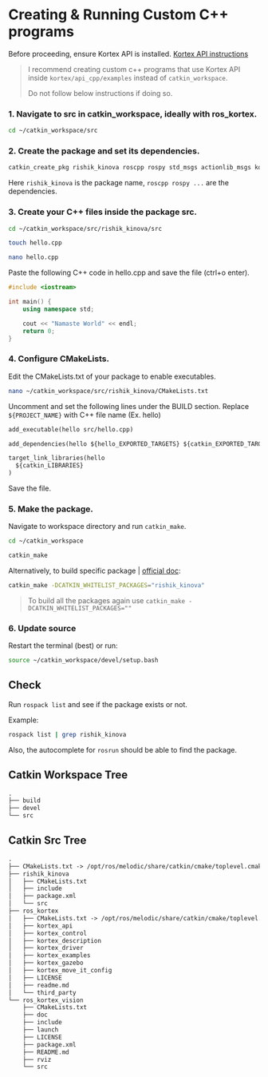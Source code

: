 # Creating & Running Custom C++ programs

Before proceeding, ensure Kortex API is installed. [Kortex API instructions](./Kortex%20API%20Setup.md)

> I recommend creating custom c++ programs that use Kortex API inside `kortex/api_cpp/examples` instead of `catkin_workspace`.
> 
> Do not follow below instructions if doing so.

### 1. Navigate to src in catkin_workspace, ideally with ros_kortex.
```sh
cd ~/catkin_workspace/src
```

### 2. Create the package and set its dependencies.
```sh
catkin_create_pkg rishik_kinova roscpp rospy std_msgs actionlib_msgs kortex_driver message_generation message_runtime moveit_commander
```
Here `rishik_kinova` is the package name, `roscpp rospy ...` are the dependencies.

### 3. Create your C++ files inside the package src.
```sh
cd ~/catkin_workspace/src/rishik_kinova/src

touch hello.cpp

nano hello.cpp
```

Paste the following C++ code in hello.cpp and save the file (ctrl+o enter).
```cpp
#include <iostream>

int main() {
    using namespace std;

    cout << "Namaste World" << endl;
    return 0;
}
```

### 4. Configure CMakeLists.
Edit the CMakeLists.txt of your package to enable executables.
```sh
nano ~/catkin_workspace/src/rishik_kinova/CMakeLists.txt
```

Uncomment and set the following lines under the BUILD section. Replace `${PROJECT_NAME}` with C++ file name (Ex. hello)
```txt
add_executable(hello src/hello.cpp)

add_dependencies(hello ${hello_EXPORTED_TARGETS} ${catkin_EXPORTED_TARGETS})

target_link_libraries(hello
  ${catkin_LIBRARIES}
)
```

Save the file.

### 5. Make the package.
Navigate to workspace directory and run `catkin_make`.
```sh
cd ~/catkin_workspace

catkin_make
```

Alternatively, to build specific package | [official doc](http://wiki.ros.org/catkin/commands/catkin_make):
```sh
catkin_make -DCATKIN_WHITELIST_PACKAGES="rishik_kinova"
```

> To build all the packages again use `catkin_make -DCATKIN_WHITELIST_PACKAGES=""`

### 6. Update source
Restart the terminal (best) or run:
```sh
source ~/catkin_workspace/devel/setup.bash
```

## Check
Run `rospack list` and see if the package exists or not.

Example:
```sh
rospack list | grep rishik_kinova
```

Also, the autocomplete for `rosrun` should be able to find the package.

## Catkin Workspace Tree
```txt
.
├── build
├── devel
└── src
```

## Catkin Src Tree
```txt
.
├── CMakeLists.txt -> /opt/ros/melodic/share/catkin/cmake/toplevel.cmake
├── rishik_kinova
│   ├── CMakeLists.txt
│   ├── include
│   ├── package.xml
│   └── src
├── ros_kortex
│   ├── CMakeLists.txt -> /opt/ros/melodic/share/catkin/cmake/toplevel.cmake
│   ├── kortex_api
│   ├── kortex_control
│   ├── kortex_description
│   ├── kortex_driver
│   ├── kortex_examples
│   ├── kortex_gazebo
│   ├── kortex_move_it_config
│   ├── LICENSE
│   ├── readme.md
│   └── third_party
└── ros_kortex_vision
    ├── CMakeLists.txt
    ├── doc
    ├── include
    ├── launch
    ├── LICENSE
    ├── package.xml
    ├── README.md
    ├── rviz
    └── src
```